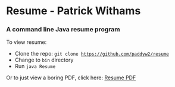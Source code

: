 # Resume - Patrick Withams
### A command line Java resume program

To view resume:

 * Clone the repo: <code>git clone https://github.com/paddyw2/resume</code>
 * Change to <code>bin</code> directory
 * Run <code>java Resume</code>

Or to just view a boring PDF, click here: [Resume PDF](https://github.com/paddyw2/resume/blob/master/bin/resume.pdf)
